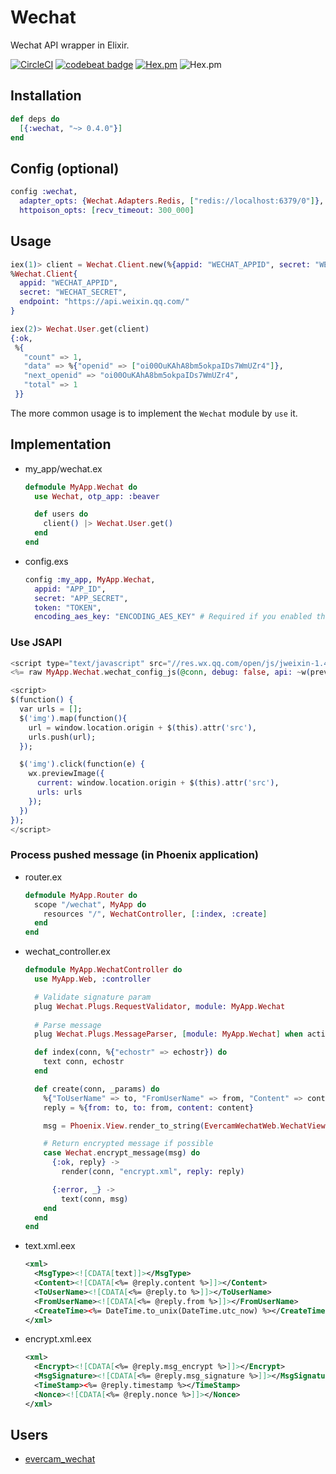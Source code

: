 # Wechat
Wechat API wrapper in Elixir.

[![CircleCI](https://circleci.com/gh/elixir-wechat/wechat.svg?style=svg)](https://circleci.com/gh/elixir-wechat/wechat)
[![codebeat badge](https://codebeat.co/badges/64e7b266-e8f7-428c-8ab1-22a7bf64116a)](https://codebeat.co/projects/github-com-elixir-wechat-wechat-master)
[![Hex.pm](https://img.shields.io/hexpm/v/wechat.svg)](https://hex.pm/packages/wechat)
![Hex.pm](https://img.shields.io/hexpm/dt/wechat.svg)

## Installation
```elixir
def deps do
  [{:wechat, "~> 0.4.0"}]
end
```

## Config (optional)
```elixir
config :wechat,
  adapter_opts: {Wechat.Adapters.Redis, ["redis://localhost:6379/0"]},
  httpoison_opts: [recv_timeout: 300_000]
```

## Usage

```elixir
iex(1)> client = Wechat.Client.new(%{appid: "WECHAT_APPID", secret: "WECHAT_SECRET"})
%Wechat.Client{
  appid: "WECHAT_APPID",
  secret: "WECHAT_SECRET",
  endpoint: "https://api.weixin.qq.com/"
}

iex(2)> Wechat.User.get(client)
{:ok,
 %{
   "count" => 1,
   "data" => %{"openid" => ["oi00OuKAhA8bm5okpaIDs7WmUZr4"]},
   "next_openid" => "oi00OuKAhA8bm5okpaIDs7WmUZr4",
   "total" => 1
 }}
```

The more common usage is to implement the `Wechat` module by `use` it.

## Implementation

* my_app/wechat.ex

  ```elixir
  defmodule MyApp.Wechat do
    use Wechat, otp_app: :beaver

    def users do
      client() |> Wechat.User.get()
    end
  end
  ```

* config.exs

  ```elixir
  config :my_app, MyApp.Wechat,
    appid: "APP_ID",
    secret: "APP_SECRET",
    token: "TOKEN",
    encoding_aes_key: "ENCODING_AES_KEY" # Required if you enabled the encrypt mode
  ```

### Use JSAPI
```elixir
<script type="text/javascript" src="//res.wx.qq.com/open/js/jweixin-1.4.0.js"></script>
<%= raw MyApp.Wechat.wechat_config_js(@conn, debug: false, api: ~w(previewImage closeWindow)) %>

<script>
$(function() {
  var urls = [];
  $('img').map(function(){
    url = window.location.origin + $(this).attr('src'),
    urls.push(url);
  });

  $('img').click(function(e) {
    wx.previewImage({
      current: window.location.origin + $(this).attr('src'),
      urls: urls
    });
  })
});
</script>
```

### Process pushed message (in Phoenix application)
* router.ex

  ```elixir
  defmodule MyApp.Router do
    scope "/wechat", MyApp do
      resources "/", WechatController, [:index, :create]
    end
  end
  ```

* wechat_controller.ex

  ```elixir
  defmodule MyApp.WechatController do
    use MyApp.Web, :controller

    # Validate signature param
    plug Wechat.Plugs.RequestValidator, module: MyApp.Wechat
    
    # Parse message
    plug Wechat.Plugs.MessageParser, [module: MyApp.Wechat] when action in [:create]

    def index(conn, %{"echostr" => echostr}) do
      text conn, echostr
    end

    def create(conn, _params) do
      %{"ToUserName" => to, "FromUserName" => from, "Content" => content} = conn.body_params
      reply = %{from: to, to: from, content: content}

      msg = Phoenix.View.render_to_string(EvercamWechatWeb.WechatView, "text.xml", reply: reply)

      # Return encrypted message if possible
      case Wechat.encrypt_message(msg) do
        {:ok, reply} ->
          render(conn, "encrypt.xml", reply: reply)

        {:error, _} ->
          text(conn, msg)
      end
    end
  end
  ```

* text.xml.eex

  ```xml
  <xml>
    <MsgType><![CDATA[text]]></MsgType>
    <Content><![CDATA[<%= @reply.content %>]]></Content>
    <ToUserName><![CDATA[<%= @reply.to %>]]></ToUserName>
    <FromUserName><![CDATA[<%= @reply.from %>]]></FromUserName>
    <CreateTime><%= DateTime.to_unix(DateTime.utc_now) %></CreateTime>
  </xml>
  ```
  
* encrypt.xml.eex
  ```xml
  <xml>
    <Encrypt><![CDATA[<%= @reply.msg_encrypt %>]]></Encrypt>
    <MsgSignature><![CDATA[<%= @reply.msg_signature %>]]></MsgSignature>
    <TimeStamp><%= @reply.timestamp %></TimeStamp>
    <Nonce><![CDATA[<%= @reply.nonce %>]]></Nonce>
  </xml>
  ```

## Users

* [evercam_wechat](https://github.com/evercam/evercam_wechat)
